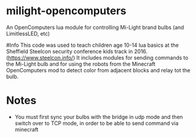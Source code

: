 # milight-opencomputers
An OpenComputers lua module for controlling Mi-Light brand bulbs (and LimitlessLED, etc)

#Info
This code was used to teach children age 10-14 lua basics at the Sheffield Steelcon security conference kids track in 2016.
(https://www.steelcon.info/)
It includes modules for sending commands to the Mi-Light bulb and for using the robots from the Minecraft OpenComputers mod to detect color from adjacent blocks and relay tot the bulb.

# Notes
* You must first sync your bulbs with the bridge in udp mode and then switch over to TCP mode, in order to be able to send command via minecraft
